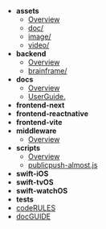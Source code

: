 - **assets**
  - [Overview](assets/README.md)
  - [doc/](assets/doc)
  - [image/](assets/image)
  - [video/](assets/video)
- **backend**
  - [Overview](backend/README.md)
  - [brainframe/](backend/brainframe)
- **docs**
  - [Overview](docs/README.md)
  - [UserGuide.](docs/UserGuide..md)
- **frontend-next**
- **frontend-reactnative**
- **frontend-vite**
- **middleware**
  - [Overview](middleware/README.md)
- **scripts**
  - [Overview](scripts/README.md)
  - [publicpush-almost.js](scripts/publicpush-almost.js.md)
- **swift-iOS**
- **swift-tvOS**
- **swift-watchOS**
- **tests**
- [codeRULES](codeRULES.md)
- [docGUIDE](docGUIDE.md)